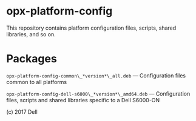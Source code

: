 # opx-platform-config
This repository contains platform configuration files, scripts, shared libraries, and so on.  
  
# Packages
`opx-platform-config-common\_*version*\_all.deb` — Configuration files common to all platforms 

`opx-platform-config-dell-s6000\_*version*\_amd64.deb` — Configuration files, scripts and shared libraries specific to a Dell S6000-ON 
  

(c) 2017 Dell
